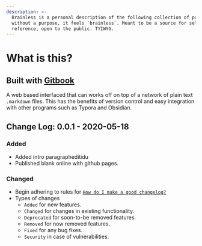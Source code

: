 ```yaml
---
description: >-
  Brainless is a personal description of the following collection of pages;
  without a purpose, it feels `brainless`. Meant to be a source for self
  reference, open to the public. TYIWYG.
---
```


# What is this?

## Built with [Gitbook](https://docs.gitbook.com/)

A web based interfaced that can works off on top of a network of plain text `.markdown`  files. This has the benefits of version control and easy integration with other programs such as Typora and Obsidian.  

## Change Log: 0.0.1 - 2020-05-18

### Added

* Added intro paragrapheditidu
* Published blank online with github pages.

### Changed

* Begin adhering to rules  for [`How do I make a good changelog?`](https://keepachangelog.com/en/1.0.0/%20)
* Types of changes
  * `Added` for new features.
  * `Changed` for changes in existing functionality.
  * `Deprecated` for soon-to-be removed features.
  * `Removed` for now removed features.
  * `Fixed` for any bug fixes.
  * `Security` in case of vulnerabilities.



